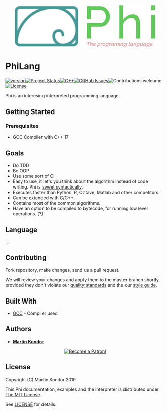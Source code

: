 <p align="center">
  <img src="https://github.com/MartinKondor/PhiLang/blob/master/docs/logo.png" width="450">
</p>

# PhiLang

[![version](https://img.shields.io/badge/version-2019.12-red.svg)](https://github.com/MartinKondor/PhiLang)[![Project Status](https://img.shields.io/badge/status-beta-red.svg)](https://github.com/MartinKondor/PhiLang)[![C++](https://img.shields.io/badge/C++-17-blue.svg)](https://github.com/MartinKondor/PhiLang)[![GitHub Issues](https://img.shields.io/github/issues/MartinKondor/PhiLang.svg)](https://github.com/MartinKondor/PhiLang/issues)![Contributions welcome](https://img.shields.io/badge/contributions-welcome-blue.svg)[![License](https://img.shields.io/badge/license-MIT-blue.svg)](https://github.com/MartinKondor/PhiLang/edit/master/LICENSE)

Phi is an interesing interpreted programming language.

## Getting Started

### Prerequisites

* GCC Compiler with C++ 17

## Goals

* Do TDD
* Be OOP
* Use some sort of CI
* Easy to use, it let's you think about the algorithm instead of code writing. Phi is [sweet syntactically](https://en.wikipedia.org/wiki/Syntactic_sugar).
* Executes faster than Python, R, Octave, Matlab and other competitors.
* Can be extended with C/C++.
* Contains most of the common algorithms.
* Have an option to be compiled to bytecode, for running low level operations. (?)

## Language

...

## Contributing

Fork repository, make changes, send us a pull request.

We will review your changes and apply them to the master branch shortly, provided they don't violate our [quality standards](https://github.com/MartinKondor/PhiLang/blob/master/docs/CODE_OF_CONDUCT.md) and the our [style guide](https://github.com/MartinKondor/PhiLang/blob/master/docs/CODE_STYLE_GUIDE.md).

## Built With

* [GCC](https://gcc.gnu.org/) - Compiler used

## Authors

* **[Martin Kondor](https://github.com/MartinKondor)**

<p align="center"><a href="https://www.patreon.com/bePatron?u=17006186" data-patreon-widget-type="become-patron-button"><img width="222" class="img-responsive" alt="Become a Patron!" title="Become a Patron!" src="https://martinkondor.github.io/img/become_a_patron_button.png"></a></p>

## License

Copyright (C) Martin Kondor 2019

This Phi documentation, examples and the interpreter is distributed under [The MIT License](http://www.opensource.org/licenses/MIT).

See [LICENSE](LICENSE) for details.
